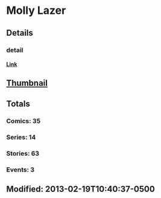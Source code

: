 # Molly  Lazer 
## Details
### detail
#### [Link](http://marvel.com/comics/creators/5248/molly_lazer?utm_campaign=apiRef&utm_source=225578a89fc76f3d20fbffda5d17a88d)
## [Thumbnail](http://i.annihil.us/u/prod/marvel/i/mg/b/40/image_not_available.jpg)
## Totals
### Comics: 35
### Series: 14
### Stories: 63
### Events: 3
## Modified: 2013-02-19T10:40:37-0500